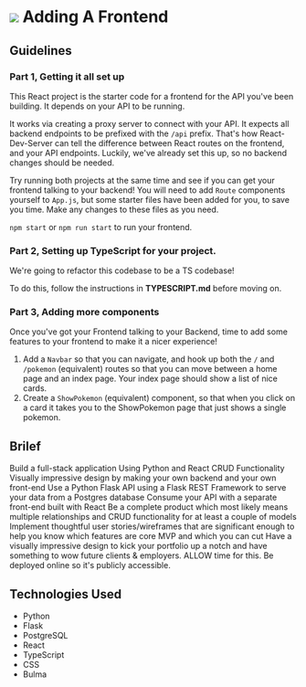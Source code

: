 # ![](https://ga-dash.s3.amazonaws.com/production/assets/logo-9f88ae6c9c3871690e33280fcf557f33.png) Adding A Frontend

## Guidelines

### Part 1, Getting it all set up

This React project is the starter code for a frontend for the API you've been building. It depends on your API to be running.

It works via creating a proxy server to connect with your API. It expects all backend endpoints to be prefixed with the `/api` prefix. That's how React-Dev-Server can tell the difference between React routes on the frontend, and your API endpoints. Luckily, we've already set this up, so no backend changes should be needed.

Try running both projects at the same time and see if you can get your frontend talking to your backend! You will need to add `Route` components yourself to `App.js`, but some starter files have been added for you, to save you time. Make any changes to these files as you need. 

`npm start` or `npm run start` to run your frontend.


### Part 2, Setting up TypeScript for your project.

We're going to refactor this codebase to be a TS codebase!

To do this, follow the instructions in **TYPESCRIPT.md** before moving on.


### Part 3, Adding more components

Once you've got your Frontend talking to your Backend, time to add some features to your frontend to make it a nicer experience!

1. Add a `Navbar` so that you can navigate, and hook up both the `/` and `/pokemon` (equivalent) routes so that you can move between a home page and an index page. Your index page should show a list of nice cards.
2. Create a `ShowPokemon` (equivalent) component, so that when you click on a card it takes you to the ShowPokemon page that just shows a single pokemon. 

## Brilef
Build a full-stack application 
Using Python and React
CRUD Functionality
Visually impressive design 
by making your own backend and your own front-end Use a Python Flask API using a Flask REST Framework to serve your data from a Postgres database Consume your API with a separate front-end built with React Be a complete product which most likely means multiple relationships and CRUD functionality for at least a couple of models Implement thoughtful user stories/wireframes that are significant enough to help you know which features are core MVP and which you can cut Have a visually impressive design to kick your portfolio up a notch and have something to wow future clients & employers. ALLOW time for this. Be deployed online so it's publicly accessible.


## Technologies Used
- Python
- Flask
- PostgreSQL
- React
- TypeScript
- CSS
- Bulma
